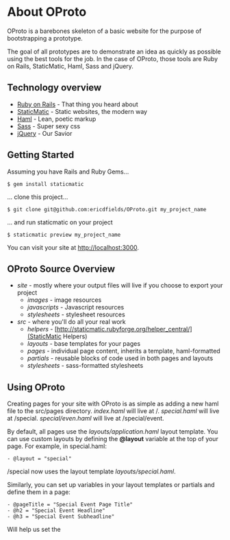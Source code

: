 About OProto
=============
OProto is a barebones skeleton of a basic website for the purpose of bootstrapping a prototype. 

The goal of all prototypes are to demonstrate an idea as quickly as possible using the best tools for the job. In the case of OProto, those tools are Ruby on Rails, StaticMatic, Haml, Sass and jQuery.

Technology overview
-------------
* [Ruby on Rails](http://rubyonrails.org) - That thing you heard about
* [StaticMatic](http://staticmatic.rubyforge.org/) - Static websites, the modern way
* [Haml](http://haml-lang.com) - Lean, poetic markup
* [Sass](http://sass-lang.com) - Super sexy css
* [jQuery](http://jquery.com) - Our Savior

Getting Started
-------------
Assuming you have Rails and Ruby Gems…

    $ gem install staticmatic

… clone this project…

    $ git clone git@github.com:ericdfields/OProto.git my_project_name

… and run staticmatic on your project

    $ staticmatic preview my_project_name

You can visit your site at [http://localhost:3000](http://localhost:3000).

OProto Source Overview
-------------
* *site* - mostly where your output files will live if you choose to export your project
  * *images* - image resources
  * *javascripts* - Javascript resources
  * *stylesheets* - stylesheet resources
* *src* - where you'll do all your real work
  * *helpers* - [http://staticmatic.rubyforge.org/helper_central/](StaticMatic Helpers)
  * *layouts* - base templates for your pages
  * *pages* - individual page content, inherits a template, haml-formatted
  * *partials* - reusable blocks of code used in both pages and layouts
  * *stylesheets* - sass-formatted stylesheets
  

Using OProto
-------------
Creating pages for your site with OProto is as simple as adding a new haml file to the src/pages directory. *index.haml* will live at /. *special.haml* will live at /special. *special/even.haml* will live at /special/event.

By default, all pages use the *layouts/application.haml* layout template. You can use custom layouts by defining the **@layout** variable at the top of your page. For example, in special.haml:

    - @layout = "special"

/special now uses the layout template *layouts/special.haml*.

Similarly, you can set up variables in your layout templates or partials and define them in a page:

    - @pageTitle = "Special Event Page Title"
    - @h2 = "Special Event Headline"
    - @h3 = "Special Event Subheadline"
    
Will help us set the <title> tag value, headline, and subheadline found elsewhere in the template tree.
  
Roadmap
-------------
Next up:

* partials for widgets (slideshow, drop downs, etc)
* more templates (common product page, web app, etc)?
* Blueprint CSS frameworks?